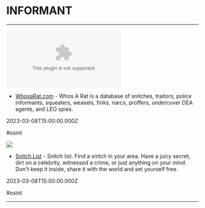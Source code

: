 # INFORMANT

---

![](https://rdl.ink/render/https%3A%2F%2Fwhosarat.com)

- [WhosaRat.com](https://whosarat.com) - Whos A Rat is a database of snitches, traitors, police informants, squealers, weasels, finks, narcs, proffers, undercover DEA agents, and LEO spies.

2023-03-08T15:00:00.000Z

#osint

![](https://rdl.ink/render/https%3A%2F%2Fweb.archive.org%2Fweb%2F20200115091633%2Fhttp%3A%2F%2Fsniitch.com%2Fall)

- [Snitch List](https://web.archive.org/web/20200115091633/http://sniitch.com/all) - Snitch list. Find a snitch in your area. Have a juicy secret, dirt on a celebrity, witnessed a crime, or just anything on your mind. Don't keep it inside, share it with the world and set yourself free.

2023-03-08T15:00:00.000Z

#osint

---

